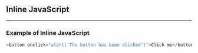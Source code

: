 ## Inline JavaScript

---

### Example of Inline JavaScript

```javascript
<button onclick="alert('The button has been clicked')">Click me</button>
```
